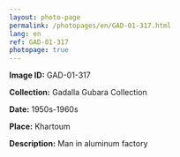 ```yaml
---
layout: photo-page
permalink: /photopages/en/GAD-01-317.html
lang: en
ref: GAD-01-317
photopage: true
---
```


**Image ID:** GAD-01-317

**Collection:** Gadalla Gubara Collection

**Date:** 1950s-1960s

**Place:** Khartoum

**Description:** Man in aluminum factory
